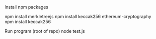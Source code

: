 Install npm packages


npm install merkletreejs
npm install keccak256
ethereum-cryptography
npm install keccak256

Run program (root of repo)
node test.js
